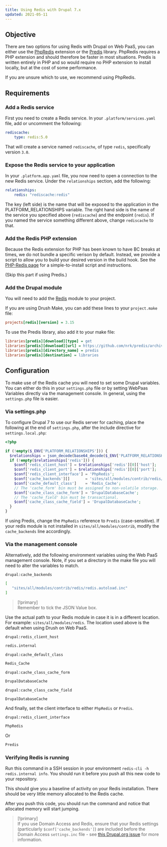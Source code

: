 ```yaml
---
title: Using Redis with Drupal 7.x
updated: 2021-05-11
---
```


## Objective  

There are two options for using Redis with Drupal on Web PaaS, you can either use the [PhpRedis](https://github.com/nicolasff/phpredis)
extension or the [Predis](http://github.com/nrk/predis) library.  PhpRedis requires a PHP extension and should therefore be faster in most situations. Predis is written entirely in PHP and so would require no PHP extension to install locally, but at the cost of some performance.

If you are unsure which to use, we recommend using PhpRedis.

## Requirements

### Add a Redis service

First you need to create a Redis service.  In your `.platform/services.yaml` file,
add or uncomment the following:

```yaml
rediscache:
    type: redis:5.0
```

That will create a service named `rediscache`, of type `redis`, specifically version `3.0`.

### Expose the Redis service to your application

In your `.platform.app.yaml` file, you now need to open a connection to the new Redis service.  Under the `relationships` section, add the following:

```yaml
relationships:
    redis: "rediscache:redis"
```

The key (left side) is the name that will be exposed to the application in the PLATFORM_RELATIONSHIPS variable.  The right hand side is the name of the service you specified above (`rediscache`) and the endpoint (`redis`).  If you named the service something different above, change `rediscache` to that.

### Add the Redis PHP extension

Because the Redis extension for PHP has been known to have BC breaks at times, we do not bundle a specific verison by default.  Instead, we provide a script to allow you to build your desired version in the build hook.  See the [PHP-Redis page](/pages/web_cloud/web_paas_powered_by_platform_sh/languages/php/languages-php/redis) for a simple-to-install script and instructions.

(Skip this part if using Predis.)

### Add the Drupal module

You will need to add the [Redis](https://www.drupal.org/project/redis) module to your project.

If you are using Drush Make, you can add these lines to your `project.make` file:

```ini
projects[redis][version] = 3.15
```

To use the Predis library, also add it to your make file:

```ini
libraries[predis][download][type] = get
libraries[predis][download][url] = https://github.com/nrk/predis/archive/v1.0.3.tar.gz
libraries[predis][directory_name] = predis
libraries[predis][destination] = libraries
```

## Configuration

To make use of the Redis cache you will need to set some Drupal variables. You can either do this in your `settings.php` file or by setting WebPaas Variables directly via the management console.  In general, using the `settings.php` file is easier.

### Via settings.php

To configure Drupal 7 to use our Redis server for caching, place the following at the end of `settings.php`, after the include directive for `settings.local.php`:

```php
<?php

if (!empty($_ENV['PLATFORM_RELATIONSHIPS'])) {
  $relationships = json_decode(base64_decode($_ENV['PLATFORM_RELATIONSHIPS']), TRUE);
  if (!empty($relationships['redis'])) {
    $conf['redis_client_host'] = $relationships['redis'][0]['host'];
    $conf['redis_client_port'] = $relationships['redis'][0]['port'];
    $conf['redis_client_interface'] = 'PhpRedis';
    $conf['cache_backends'][]       = 'sites/all/modules/contrib/redis/redis.autoload.inc';
    $conf['cache_default_class']    = 'Redis_Cache';
    // The 'cache_form' bin must be assigned to non-volatile storage.
    $conf['cache_class_cache_form'] = 'DrupalDatabaseCache';
    // The 'cache_field' bin must be transactional.
    $conf['cache_class_cache_field'] = 'DrupalDatabaseCache';
  }
}
```

If using Predis, change the `PhpRedis` reference to `Predis` (case-sensitive).
If your redis module is not installed in `sites/all/modules/contrib`, modify the
`cache_backends` line accordingly.

### Via the management console

Alternatively, add the following environment variables using the Web PaaS management console.
Note, if you set a directory in the make file you will need to alter the variables to match.

`drupal:cache_backends`

```bash
[
   "sites/all/modules/contrib/redis/redis.autoload.inc"
]
```

> [!primary]  
> Remember to tick the JSON Value box.
> 

Use the actual path to your Redis module in case it is in a different location. For example: `sites/all/modules/redis`. The
location used above is the default when using Drush on Web PaaS.

`drupal:redis_client_host`

```bash
redis.internal
```

`drupal:cache_default_class`

```bash
Redis_Cache
```

`drupal:cache_class_cache_form`

```bash
DrupalDatabaseCache
```

`drupal:cache_class_cache_field`

```bash
DrupalDatabaseCache
```

And finally, set the client interface to either `PhpRedis` or `Predis`.

`drupal:redis_client_interface`

```bash
PhpRedis
```

Or

```bash
Predis
```

### Verifying Redis is running
Run this command in a SSH session in your environment `redis-cli -h redis.internal info`. You should run it before you push all this new code to your repository.

This should give you a baseline of activity on your Redis installation. There should be very little memory allocated to the Redis cache.

After you push this code, you should run the command and notice that allocated memory will start jumping.

> [!primary]  
> If you use Domain Access and Redis, ensure that your Redis settings (particularly `$conf['cache_backends']`)
> are included before the Domain Access `settings.inc` file - see [this Drupal.org issue](https://www.drupal.org/node/2008486#comment-7782941) for more information.
> 
